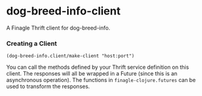 # dog-breed-info-client

A Finagle Thrift client for dog-breed-info.


### Creating a Client

    (dog-breed-info.client/make-client "host:port")


You can call the methods defined by your Thrift service definition on this client.
The responses will all be wrapped in a Future (since this is an asynchronous operation).
The functions in `finagle-clojure.futures` can be used to transform the responses.
